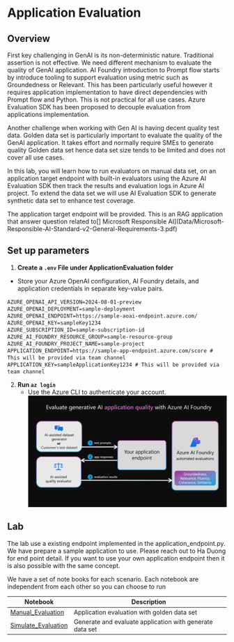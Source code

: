 # Application Evaluation
## Overview
First key challenging in GenAI is its non-deterministic nature. Traditional assertion is not effective. We need different mechanism to evaluate the quality of GenAI application. AI Foundry introduction to Prompt flow starts by introduce tooling to support evaluation using metric such as Groundedness or Relevant. This has been particularly useful however it requires application implementation to have direct dependencies with Prompt flow and Python. This is not practical for all use cases. Azure Evaluation SDK has been proposed to decouple evaluation from applications implementation. 

Another challenge when working with Gen AI is having decent quality test data. Golden data set is particularly important to evaluate the quality of the GenAI application. It takes effort and normally require SMEs to generate quality Golden data set hence data set size tends to be limited and does not cover all use cases.

In this lab, you will learn how to run evaluators on manual data set, on an application target endpoint with built-in evaluators using the Azure AI Evaluation SDK then track the results and evaluation logs in Azure AI project. To extend the data set we will use AI Evaluation SDK to generate synthetic data set to enhance test coverage.

The application target endpoint will be provided. This is an RAG application that answer question related to[] Microsoft Responsible AI](Data/Microsoft-Responsible-AI-Standard-v2-General-Requirements-3.pdf) 

## Set up parameters
1. **Create a `.env` File under ApplicationEvaluation folder**  
- Store your Azure OpenAI configuration, AI Foundry details, and application credentials in separate key-value pairs.
```
AZURE_OPENAI_API_VERSION=2024-08-01-preview
AZURE_OPENAI_DEPLOYMENT=sample-deployment
AZURE_OPENAI_ENDPOINT=https://sample-aoai-endpoint.azure.com/
AZURE_OPENAI_KEY=sampleKey1234
AZURE_SUBSCRIPTION_ID=sample-subscription-id
AZURE_AI_FOUNDRY_RESOURCE_GROUP=sample-resource-group
AZURE_AI_FOUNDRY_PROJECT_NAME=sample-project
APPLICATION_ENDPOINT=https://sample-app-endpoint.azure.com/score # This will be provided via team channel
APPLICATION_KEY=sampleApplicationKey1234 # This will be provided via team channel
```

2. **Run `az login`**  
   - Use the Azure CLI to authenticate your account.
![Application Eval Diagram](applicationeval.png)

## Lab
The lab use a existing endpoint implemented in the application_endpoint.py. We have prepare a sample application to use. Please reach out to Ha Duong for end point detail.
If you want to use your own application endpoint then it is also possible with the same concept.

We have a set of note books for each scenario. Each notebook are independent from each other so you can choose to run 

| Notebook                                        | Description                                               |
|-------------------------------------------------|-----------------------------------------------------------|
|[Manual_Evaluation](Manual_Evaluation.ipynb)     | Application evaluation with golden data set               |
|[Simulate_Evaluation](Simulate_Evaluation.ipynb) | Generate and evaluate application with generate data set  |
